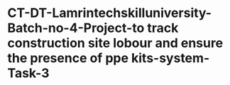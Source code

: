 # CT-DT-Lamrintechskilluniversity-Batch-no-4-Project-to track construction site lobour and ensure the presence of ppe kits-system-Task-3
